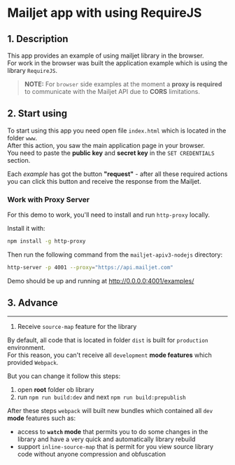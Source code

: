 # Mailjet app with using RequireJS

## 1. Description
This app provides an example of using mailjet library in the browser.  
For work in the browser was built the application example which is using the library `RequireJS`.

> **NOTE:**
> For `browser` side examples at the moment a **proxy is required** to communicate with the Mailjet API due to **CORS** limitations.

## 2. Start using

To start using this app you need open file `index.html` which is located in the folder `www`. \
After this action, you saw the main application page in your browser. \
You need to paste the **public key** and **secret key** in the `SET CREDENTIALS` section.

Each _example_ has got the button **"request"** - after all these required actions you can click this button and receive the response from the Mailjet.

### Work with Proxy Server

For this demo to work, you'll need to install and run `http-proxy` locally.

Install it with:

```sh
npm install -g http-proxy
```

Then run the following command from the `mailjet-apiv3-nodejs` directory:

```sh
http-server -p 4001 --proxy="https://api.mailjet.com"
```

Demo should be up and running at http://0.0.0.0:4001/examples/

## 3. Advance

--- 
1. Receive `source-map` feature for the library

By default, all code that is located in folder `dist` is built for `production` environment. \
For this reason, you can't receive all `development` **mode features** which provided `Webpack`. 

But you can change it follow this steps: 
1. open **root** folder ob library
2. run `npm run build:dev` and next `npm run build:prepublish`

After these steps `webpack` will built new bundles which contained all `dev` **mode** features such as: 
- access to **`watch` mode** that permits you to do some changes in the library and have a very quick and automatically library rebuild
- support `inline-source-map` that is permit for you view source library code without anyone compression and obfuscation
